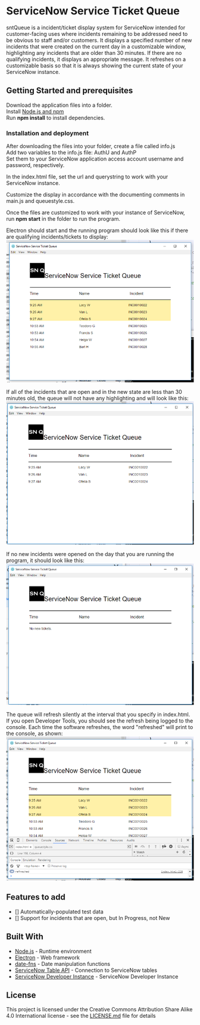 # ServiceNow Service Ticket Queue

sntQueue is a incident/ticket display system for ServiceNow intended 
for customer-facing uses where incidents remaining to be addressed 
need to be obvious to staff and/or customers. It displays a specified 
number of new incidents that were created on the current day in a 
customizable window, highlighting any incidents that are older than 30 
minutes. If there are no qualifying incidents, it displays an 
appropriate message. It refreshes on a customizable basis so that it 
is always showing the current state of your ServiceNow instance.


## Getting Started and prerequisites

Download the application files into a folder.<br>
Install [Node.js and npm](https://nodejs.org/en/download/)<br>
Run **npm install** to install dependencies.


### Installation and deployment

After downloading the files into your folder, create a file called info.js <br>
Add two variables to the info.js file: AuthU and AuthP<br>
Set them to your ServiceNow application access account username and password, respectively.

In the index.html file, set the url and querystring to work with your ServiceNow instance.

Customize the display in accordance with the documenting comments in main.js and queuestyle.css.

Once the files are customized to work with your instance of ServiceNow, run **npm start** 
in the folder to run the program.

Electron should start and the running program should look like this if 
there are qualifying incidents/tickets to display:
![Queue with both highlighted and plain incidents](https://github.com/HiroinaProtagonist/sntQueue/raw/readme/README_images/BothTypes.png)

If all of the incidents that are open and in the new state are less 
than 30 minutes old, the queue will not have any highlighting and 
will look like this:
![Queue with all incidents opened within 30 minutes](https://github.com/HiroinaProtagonist/sntQueue/raw/master/README_images/Within30.png "Queue with only incidents opened within 30 minutes")

If no new incidents were opened on the day that you are running the 
program, it should look like this:
![Empty Queue with no new tickets message](https://github.com/HiroinaProtagonist/sntQueue/raw/master/README_images/emptyQ.png)

The queue will refresh silently at the interval that you specify in 
index.html. If you open Developer Tools, you should see the refresh 
being logged to the console. Each time the software refreshes, the 
word "refreshed" will print to the console, as shown:
![Queue refreshing silently and logging the refresh to the console](https://github.com/HiroinaProtagonist/sntQueue/raw/master/README_images/Refresh.png)


## Features to add
- [] Automatically-populated test data
- [] Support for incidents that are open, but In Progress, not New


## Built With

* [Node.js](https://nodejs.org/en/download/) - Runtime environment
* [Electron](https://electronjs.org/) - Web framework
* [date-fns](https://date-fns.org/) - Date manipulation functions
* [ServiceNow Table API](https://developer.servicenow.com/app.do#!/rest_api_doc?id=c_TableAPI) - Connection to ServiceNow tables
* [ServiceNow Developer Instance](https://developer.servicenow.com/app.do#!/instance) - ServiceNow Developer Instance


## License

This project is licensed under the Creative Commons Attribution Share 
Alike 4.0 International license - see the [LICENSE.md](LICENSE.md) 
file for details
